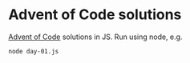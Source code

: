 # Advent of Code solutions

[Advent of Code](https://adventofcode.com/) solutions in JS. Run using node, e.g.

```sh
node day-01.js
```
